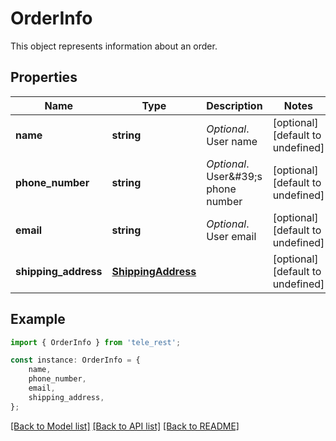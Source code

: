# OrderInfo

This object represents information about an order.

## Properties

Name | Type | Description | Notes
------------ | ------------- | ------------- | -------------
**name** | **string** | *Optional*. User name | [optional] [default to undefined]
**phone_number** | **string** | *Optional*. User\&#39;s phone number | [optional] [default to undefined]
**email** | **string** | *Optional*. User email | [optional] [default to undefined]
**shipping_address** | [**ShippingAddress**](ShippingAddress.md) |  | [optional] [default to undefined]

## Example

```typescript
import { OrderInfo } from 'tele_rest';

const instance: OrderInfo = {
    name,
    phone_number,
    email,
    shipping_address,
};
```

[[Back to Model list]](../README.md#documentation-for-models) [[Back to API list]](../README.md#documentation-for-api-endpoints) [[Back to README]](../README.md)

